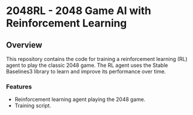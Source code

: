# 2048RL - 2048 Game AI with Reinforcement Learning

## Overview
This repository contains the code for training a reinforcement learning (RL) agent to play the classic 2048 game. The RL agent uses the Stable Baselines3 library to learn and improve its performance over time.

### Features
- Reinforcement learning agent playing the 2048 game.
- Training script.
